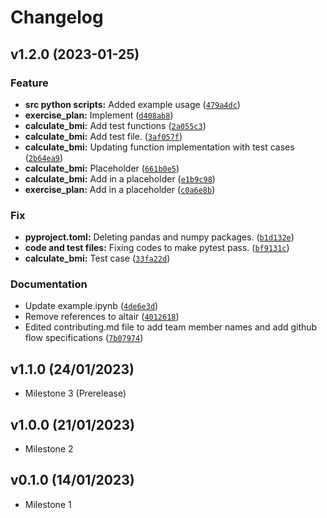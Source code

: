 # Changelog

<!--next-version-placeholder-->

## v1.2.0 (2023-01-25)
### Feature
* **src python scripts:** Added example usage ([`479a4dc`](https://github.com/UBC-MDS/bmi-calculator-python/commit/479a4dc3a41445e542e5d4c0ceac2d5cdc136584))
* **exercise_plan:** Implement ([`d408ab8`](https://github.com/UBC-MDS/bmi-calculator-python/commit/d408ab87365b3f77c408e581b3b7b74a3c1f5395))
* **calculate_bmi:** Add test functions ([`2a055c3`](https://github.com/UBC-MDS/bmi-calculator-python/commit/2a055c361e975c7ab546274944a99855c3b042a6))
* **calculate_bmi:** Add test file. ([`3af057f`](https://github.com/UBC-MDS/bmi-calculator-python/commit/3af057f1ec61ed2cbf70e450432b9aae49610f8a))
* **calculate_bmi:** Updating function implementation with test cases ([`2b64ea9`](https://github.com/UBC-MDS/bmi-calculator-python/commit/2b64ea936af16937544c797bd00bb7ea06b75150))
* **calculate_bmi:** Placeholder ([`661b0e5`](https://github.com/UBC-MDS/bmi-calculator-python/commit/661b0e5b3b2daef4bcf31a6579130614a238ffe6))
* **calculate_bmi:** Add in a placeholder ([`e1b9c98`](https://github.com/UBC-MDS/bmi-calculator-python/commit/e1b9c98f5f64c3d8cca131894e3ee5df276e8c5b))
* **exercise_plan:** Add in a placeholder ([`c0a6e8b`](https://github.com/UBC-MDS/bmi-calculator-python/commit/c0a6e8beb5aed33e1299424304e187f356f03726))

### Fix
* **pyproject.toml:** Deleting pandas and numpy packages. ([`b1d132e`](https://github.com/UBC-MDS/bmi-calculator-python/commit/b1d132e7d4cd0442f9be560c0f7c82114eede757))
* **code and test files:** Fixing codes to make pytest pass. ([`bf9131c`](https://github.com/UBC-MDS/bmi-calculator-python/commit/bf9131cefaf11ae92bdf0ffaf936163c3b5eaf46))
* **calculate_bmi:** Test case ([`33fa22d`](https://github.com/UBC-MDS/bmi-calculator-python/commit/33fa22d245a70f1b157c1f250dc3c2f79ffe8117))

### Documentation
* Update example.ipynb ([`4de6e3d`](https://github.com/UBC-MDS/bmi-calculator-python/commit/4de6e3dc5c6940daab5d86358c8d0b9ea3f35eec))
* Remove references to altair ([`4012618`](https://github.com/UBC-MDS/bmi-calculator-python/commit/4012618333cc0cf456769514f2013400d657f33e))
* Edited contributing.md file to add team member names and add github flow specifications ([`7b07974`](https://github.com/UBC-MDS/bmi-calculator-python/commit/7b079744a878bfff7917c851e9f405a2b8c9ddfe))

## v1.1.0 (24/01/2023)

- Milestone 3 (Prerelease)

## v1.0.0 (21/01/2023)

- Milestone 2

## v0.1.0 (14/01/2023)

- Milestone 1
